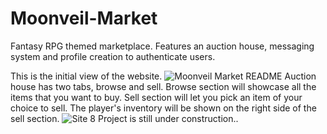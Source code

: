 # Moonveil-Market
 Fantasy RPG themed marketplace. Features an auction house, messaging system and profile creation to authenticate users.

This is the initial view of the website.
![Moonveil Market README](https://github.com/user-attachments/assets/e561faef-d765-4255-a4bf-d26a3f7ac3be)
Auction house has two tabs, browse and sell. Browse section will showcase all the items that you want to buy. Sell section will let you pick an item of your choice to sell.
The player's inventory will be shown on the right side of the sell section.
![Site 8](https://github.com/user-attachments/assets/569ac286-1b92-4621-8a8a-7336f3c50bfc)
Project is still under construction..
